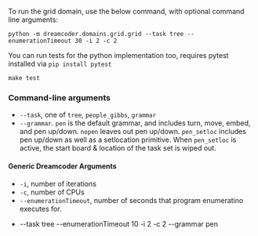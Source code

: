 
To run the grid domain, use the below command, with optional command line arguments:
```
python -m dreamcoder.domains.grid.grid --task tree --enumerationTimeout 30 -i 2 -c 2
```

You can run tests for the python implementation too, requires pytest installed via `pip install pytest`
```
make test
```

### Command-line arguments
* `--task`, one of `tree`, `people_gibbs`, `grammar`
* `--grammar`. `pen` is the default grammar, and includes turn, move, embed, and pen up/down. `nopen` leaves out pen up/down. `pen_setloc` includes pen up/down as well as a setlocation primitive. When `pen_setloc` is active, the start board & location of the task set is wiped out.

#### Generic Dreamcoder Arguments
* `-i`, number of iterations
* `-c`, number of CPUs
* `--enumerationTimeout`, number of seconds that program enumeratino executes for.

-   --task tree --enumerationTimeout 10 -i 2 -c 2 --grammar pen
